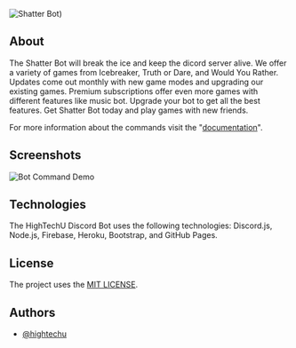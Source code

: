 ![Shatter Bot](https://user-images.githubusercontent.com/26526271/137036028-ca96ecac-3c7d-44c1-93e0-86c6f0c04b13.png))

## About

The Shatter Bot will break the ice and keep the dicord server alive. We offer a variety of games from Icebreaker, Truth or Dare, and Would You Rather. Updates come out monthly with new game modes and upgrading our existing games. Premium subscriptions offer even more games with different features like music bot. Upgrade your bot to get all the best features. Get Shatter Bot today and play games with new friends. 

For more information about the commands visit the "[documentation](https://hightechu.github.io/accelerator-shatter-bot/)".

## Screenshots

![Bot Command Demo](https://user-images.githubusercontent.com/26526271/137040444-bdc62466-41ba-4844-9c27-aa9ae9c1d008.png)

## Technologies

The HighTechU Discord Bot uses the following technologies: Discord.js, Node.js, Firebase, Heroku, Bootstrap, and GitHub Pages.

## License

The project uses the [MIT LICENSE](https://choosealicense.com/licenses/mit/).

## Authors

- [@hightechu](https://github.com/hightechu)

